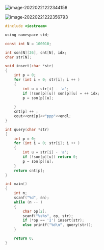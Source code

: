 ![image-20220221222344158](C:\Users\24\AppData\Roaming\Typora\typora-user-images\image-20220221222344158.png)

![image-20220221222356793](C:\Users\24\AppData\Roaming\Typora\typora-user-images\image-20220221222356793.png)

```c
#include <iostream>

using namespace std;

const int N = 100010;

int son[N][26], cnt[N], idx;
char str[N];

void insert(char *str)
{
    int p = 0;
    for (int i = 0; str[i]; i ++ )
    {
        int u = str[i] - 'a';
        if (!son[p][u]) son[p][u] = ++ idx;
        p = son[p][u];
      
    }
    cnt[p] ++ ;
    cout<<cnt[p]<<"ppp"<<endl;
}

int query(char *str)
{
    int p = 0;
    for (int i = 0; str[i]; i ++ )
    {
        int u = str[i] - 'a';
        if (!son[p][u]) return 0;
        p = son[p][u];
    }
    return cnt[p];
}

int main()
{
    int n;
    scanf("%d", &n);
    while (n -- )
    {
        char op[2];
        scanf("%s%s", op, str);
        if (*op == 'I') insert(str);
        else printf("%d\n", query(str));
    }

    return 0;
}


```






